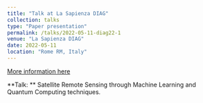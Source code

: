 ```yaml
---
title: "Talk at La Sapienza DIAG"
collection: talks
type: "Paper presentation"
permalink: /talks/2022-05-11-diag22-1
venue: "La Sapienza DIAG"
date: 2022-05-11
location: "Rome RM, Italy"
---
```


[More information here](https://www.diag.uniroma1.it/)

**Talk: ** Satellite Remote Sensing through Machine Learning and Quantum Computing techniques.
